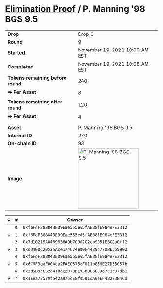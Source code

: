 # [Elimination Proof](./readme.md) / P. Manning &#039;98 BGS 9.5

|||
|---|---|
| **Drop** | Drop 3 |
| **Round** | 9 |
| **Started** | November 19, 2021 10:00 AM EST |
| **Completed** | November 19, 2021 10:08 AM EST |
| **Tokens remaining before round** | 240 |
| **➡️ Per Asset** | 8 |
| **Tokens remaining after round** | 120 |
| **➡️ Per Asset** | 4 |
| | |
| **Asset** | P. Manning &#039;98 BGS 9.5 |
| **Internal ID** | 270 |
| **On-chain ID** | 93 |
| **Image** | <img src="https://tcdn.blokpax.com/94d9199b-dc3a-456b-9dde-4b587cc3f6a0/1ee17ace59e1b978ee8e677be0743e64331b259784df7bb1bba11233b6c77f29.jpg" height="200" alt="P. Manning &#039;98 BGS 9.5" /> |


| 💀 | # | Owner |
| --- | --- | --- |
|  | `0` | `0xf6FdF388843ED9Eae555e65fAE38fE984eFE3312` |
| 💀 | `1` | `0xf6FdF388843ED9Eae555e65fAE38fE984eFE3312` |
|  | `2` | `0x7d10219A8489836A9b7C962C2cb9051E3CDa0ff2` |
| 💀 | `3` | `0xdD400C20535Ace174C74eD0F4439d770B6569902` |
|  | `4` | `0xf6FdF388843ED9Eae555e65fAE38fE984eFE3312` |
| 💀 | `5` | `0x6C6F3aaF00Aca2FAE0575eF011b836E27D58C57b` |
|  | `6` | `0x205B9c652c418ae2979DE938B6689Da7C1b97db1` |
| 💀 | `7` | `0x1Eea77579f542a975cE8f0591dA0aEF48293B4Cd` |
